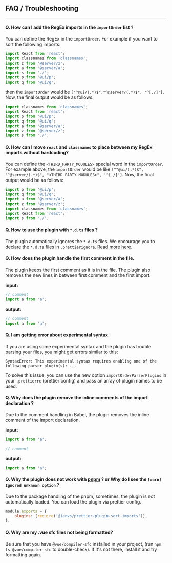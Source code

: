 ## FAQ / Troubleshooting

---

#### Q. How can I add the RegEx imports in the `importOrder` list ?

You can define the RegEx in the `importOrder`. For
example if you want to sort the following imports:

```javascript
import React from 'react';
import classnames from 'classnames';
import z from '@server/z';
import a from '@server/a';
import s from './';
import p from '@ui/p';
import q from '@ui/q';
```

then the `importOrder` would be `["^@ui/(.*)$","^@server/(.*)$", '^[./]']`.
Now, the final output would be as follows:

```javascript
import classnames from 'classnames';
import React from 'react';
import p from '@ui/p';
import q from '@ui/q';
import a from '@server/a';
import z from '@server/z';
import s from './';
```

#### Q. How can I move `react` and `classnames` to place between my RegEx imports without hardcoding?

You can define the `<THIRD_PARTY_MODULES>` special word in the `importOrder`. For example above, the `importOrder` would be like `["^@ui/(.*)$", "^@server/(.*)$", "<THIRD_PARTY_MODULES>", '^[./]']`.
Now, the final output would be as follows:

```javascript
import p from '@ui/p';
import q from '@ui/q';
import a from '@server/a';
import z from '@server/z';
import classnames from 'classnames';
import React from 'react';
import s from './';
```

#### Q. How to use the plugin with `*.d.ts` files ?

The plugin automatically ignores the `*.d.ts` files. We encourage you to declare the `*.d.ts` files in `.prettierignore`. [Read more here](https://prettier.io/docs/en/ignore.html#ignoring-files-prettierignore).

#### Q. How does the plugin handle the first comment in the file.

The plugin keeps the first comment as it is in the file. The plugin also removes the new lines in between first comment and the first import.

**input:**

```js
// comment
import a from 'a';
```

**output:**

```js
// comment
import a from 'a';
```

#### Q. I am getting error about experimental syntax.

If you are using some experimental syntax and the plugin has trouble parsing your files, you might get errors similar to this:

```shell script
SyntaxError: This experimental syntax requires enabling one of the following parser plugin(s): ...
```

To solve this issue, you can use the new option `importOrderParserPlugins` in your `.prettierrc` (prettier config) and pass
an array of plugin names to be used.

#### Q. Why does the plugin remove the inline comments of the import declaration ?

Due to the comment handling in Babel, the plugin removes the inline comment of the
import declaration.

**input:**

```js
import a from 'a';

// comment
```

**output:**

```js
import a from 'a';
```

#### Q. Why the plugin does not work with [pnpm](https://pnpm.io/) ? or Why do I see the `[warn] Ignored unknown option` ?

Due to the package handling of the pnpm, sometimes, the plugin is not automatically loaded. You can load the plugin
via prettier config.

```js
module.exports = {
    plugins: [require('@ianvs/prettier-plugin-sort-imports')],
};
```

#### Q. Why are my .vue sfc files not being formatted?

Be sure that you have `@vue/compiler-sfc` installed in your project, (run `npm ls @vue/compiler-sfc` to double-check). If it's not there, install it and try formatting again.
